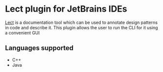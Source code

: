 # Lect plugin for JetBrains IDEs

[Lect](https://github.com/rykktiadloans/lect) is a documentation tool which
can be used to annotate design patterns in code and describe it. This plugin allows
the user to run the CLI for it using a convenient GUI

## Languages supported
- C++
- Java